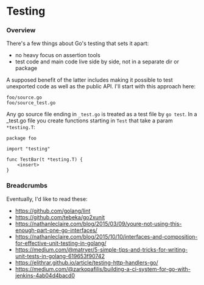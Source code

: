 # Testing

### Overview

There's a few things about Go's testing that sets it apart:
  
- no heavy focus on assertion tools
- test code and main code live side by side, not in a separate dir or package

A supposed benefit of the latter includes making it possible to test unexported code as well as the public API.  I'll start with this approach here:

    foo/source.go
    foo/source_test.go

Any go source file ending in `_test.go` is treated as a test file by `go test`.  In a _test.go file you create functions starting in `Test` that take a param `*testing.T`:

    package foo
    
    import "testing"
    
    func TestBar(t *testing.T) {
        <insert>
    }

### Breadcrumbs

Eventually, I'd like to read these:

- https://github.com/golang/lint
- https://github.com/tebeka/go2xunit
- https://nathanleclaire.com/blog/2015/03/09/youre-not-using-this-enough-part-one-go-interfaces/
- https://nathanleclaire.com/blog/2015/10/10/interfaces-and-composition-for-effective-unit-testing-in-golang/
- https://medium.com/@matryer/5-simple-tips-and-tricks-for-writing-unit-tests-in-golang-619653f90742
- https://elithrar.github.io/article/testing-http-handlers-go/
- https://medium.com/@zarkopafilis/building-a-ci-system-for-go-with-jenkins-4ab04d4bacd0
